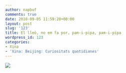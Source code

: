 ```yaml
---
author: napbuf
comments: true
date: 2010-09-05 11:59:28+00:00
layout: post
slug: '123'
title: El lleó, no em fa por, pam-i-pipa, pam-i-pipa
wordpress_id: 123
categories:
- Xina
- 'Xina: Beijing: Curiositats quotidianes'
---
```


[![](http://napbuf.files.wordpress.com/2010/09/img_3664_comprimida.jpg)](http://napbuf.files.wordpress.com/2010/09/img_3664_comprimida.jpg)
